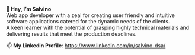 **👋 Hey, I’m Salvino**\
  Web app developer with a zeal for creating user friendly and intuitive software applications catered for the dynamic needs of the clients.\
  A keen learner with the potential of grasping highly technical materials and delivering results that meet the production deadlines.
  
📫 **My Linkedin Profile**: https://www.linkedin.com/in/salvino-dsa/
